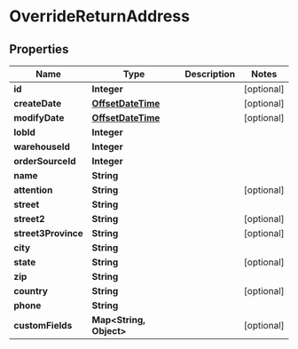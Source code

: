 
# OverrideReturnAddress

## Properties
Name | Type | Description | Notes
------------ | ------------- | ------------- | -------------
**id** | **Integer** |  |  [optional]
**createDate** | [**OffsetDateTime**](OffsetDateTime.md) |  |  [optional]
**modifyDate** | [**OffsetDateTime**](OffsetDateTime.md) |  |  [optional]
**lobId** | **Integer** |  | 
**warehouseId** | **Integer** |  | 
**orderSourceId** | **Integer** |  | 
**name** | **String** |  | 
**attention** | **String** |  |  [optional]
**street** | **String** |  | 
**street2** | **String** |  |  [optional]
**street3Province** | **String** |  |  [optional]
**city** | **String** |  | 
**state** | **String** |  |  [optional]
**zip** | **String** |  | 
**country** | **String** |  |  [optional]
**phone** | **String** |  | 
**customFields** | **Map&lt;String, Object&gt;** |  |  [optional]



